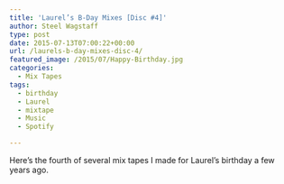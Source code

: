 ```yaml
---
title: 'Laurel’s B-Day Mixes [Disc #4]'
author: Steel Wagstaff
type: post
date: 2015-07-13T07:00:22+00:00
url: /laurels-b-day-mixes-disc-4/
featured_image: /2015/07/Happy-Birthday.jpg
categories:
  - Mix Tapes
tags:
  - birthday
  - Laurel
  - mixtape
  - Music
  - Spotify

---
```

Here&#8217;s the fourth of several mix tapes I made for Laurel&#8217;s birthday a few years ago.